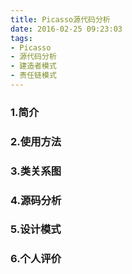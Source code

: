 ```yaml
---
title: Picasso源代码分析
date: 2016-02-25 09:23:03
tags:
- Picasso
- 源代码分析
- 建造者模式 
- 责任链模式
---
```



### 1.简介

### 2.使用方法

### 3.类关系图

### 4.源码分析

### 5.设计模式

### 6.个人评价